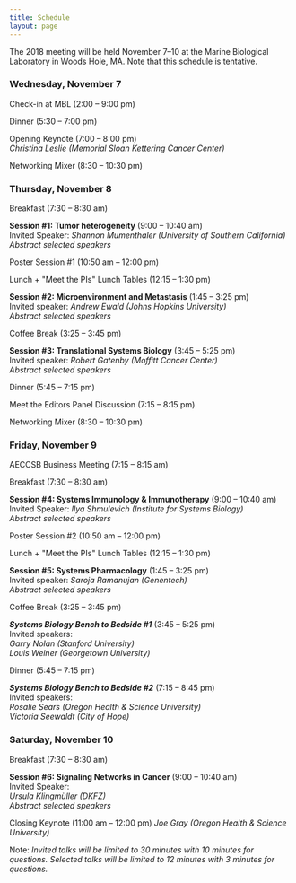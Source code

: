 ```yaml
---
title: Schedule
layout: page
---
```


The 2018 meeting will be held November 7–10 at the Marine Biological Laboratory in Woods Hole, MA. Note that this schedule is tentative.

### Wednesday, November 7

Check-in at MBL (2:00 – 9:00 pm)

Dinner (5:30 – 7:00 pm)

Opening Keynote (7:00 – 8:00 pm)  
*Christina Leslie (Memorial Sloan Kettering Cancer Center)*

Networking Mixer (8:30 – 10:30 pm)

### Thursday, November 8

Breakfast (7:30 – 8:30 am)

**Session #1: Tumor heterogeneity** (9:00 – 10:40 am)  
Invited Speaker: *Shannon Mumenthaler (University of Southern California)*  
*Abstract selected speakers*

Poster Session #1 (10:50 am – 12:00 pm)

Lunch + "Meet the PIs" Lunch Tables (12:15 – 1:30 pm)

 **Session #2: Microenvironment and Metastasis** (1:45 – 3:25 pm)  
Invited speaker: *Andrew Ewald (Johns Hopkins University)*  
*Abstract selected speakers*

Coffee Break (3:25 – 3:45 pm)

**Session #3: Translational Systems Biology** (3:45 – 5:25 pm)  
Invited speaker: *Robert Gatenby (Moffitt Cancer Center)*  
*Abstract selected speakers*

Dinner (5:45 – 7:15 pm)

Meet the Editors Panel Discussion (7:15 – 8:15 pm)

Networking Mixer (8:30 – 10:30 pm)

### Friday, November 9

AECCSB Business Meeting (7:15 – 8:15 am)

Breakfast (7:30 – 8:30 am)

**Session #4: Systems Immunology & Immunotherapy** (9:00 – 10:40 am)  
Invited Speaker: *Ilya Shmulevich (Institute for Systems Biology)*  
*Abstract selected speakers*

Poster Session #2 (10:50 am – 12:00 pm)

Lunch + "Meet the PIs" Lunch Tables (12:15 – 1:30 pm)

**Session #5: Systems Pharmacology** (1:45 – 3:25 pm)  
Invited speaker: *Saroja Ramanujan (Genentech)*  
*Abstract selected speakers*

Coffee Break (3:25 – 3:45 pm)

***Systems Biology Bench to Bedside #1*** (3:45 – 5:25 pm)  
Invited speakers:  
*Garry Nolan (Stanford University)*  
*Louis Weiner (Georgetown University)*

Dinner (5:45 – 7:15 pm)

***Systems Biology Bench to Bedside #2*** (7:15 – 8:45 pm)  
Invited speakers:  
*Rosalie Sears (Oregon Health & Science University)*  
*Victoria Seewaldt (City of Hope)*

### Saturday, November 10

Breakfast (7:30 – 8:30 am)

**Session #6: Signaling Networks in Cancer** (9:00 – 10:40 am)  
Invited Speaker:  
*Ursula Klingmüller (DKFZ)*  
*Abstract selected speakers*

Closing Keynote (11:00 am – 12:00 pm)
*Joe Gray (Oregon Health & Science University)*

Note: *Invited talks will be limited to 30 minutes with 10 minutes for questions. Selected talks will be limited to 12 minutes with 3 minutes for questions.*
